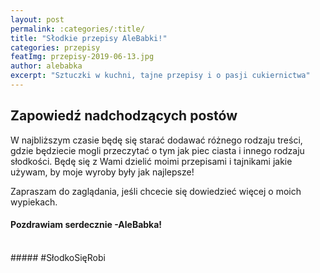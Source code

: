 ```yaml
---
layout: post
permalink: :categories/:title/
title: "Słodkie przepisy AleBabki!"
categories: przepisy
featImg: przepisy-2019-06-13.jpg
author: alebabka
excerpt: "Sztuczki w kuchni, tajne przepisy i o pasji cukiernictwa"
---
```


## Zapowiedź nadchodzących postów

W najbliższym czasie będę się starać dodawać różnego rodzaju treści, gdzie będziecie mogli przeczytać o tym jak piec ciasta i innego rodzaju słodkości.
Będę się z Wami dzielić moimi przepisami i tajnikami jakie używam, by moje wyroby były jak najlepsze!

Zapraszam do zaglądania, jeśli chcecie się dowiedzieć więcej o moich wypiekach.

#### Pozdrawiam serdecznie -AleBabka!

<br>
##### #SłodkoSięRobi
